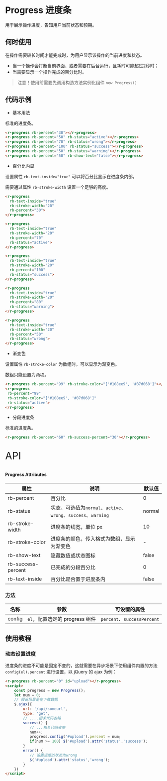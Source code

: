 # Progress 进度条

用于展示操作进度，告知用户当前状态和预期。

## 何时使用

在操作需要较长时间才能完成时，为用户显示该操作的当前进度和状态。

- 当一个操作会打断当前界面，或者需要在后台运行，且耗时可能超过2秒时；
- 当需要显示一个操作完成的百分比时。

> 注意！使用前需要先调用构造方法实例化组件  `new Progress()`

## 代码示例

- 基本用法

标准的进度条。

```html
<r-progress rb-percent="30"></r-progress>
<r-progress rb-percent="50" rb-status="active"></r-progress>
<r-progress rb-percent="70" rb-status="wrong"></r-progress>
<r-progress rb-percent="100" rb-status="success"></r-progress>
<r-progress rb-percent="50" rb-status="warning"></r-progress>
<r-progress rb-percent="50" rb-show-text="false"></r-progress>
```

- 百分比内显

设置属性 `rb-text-inside="true"` 可以将百分比显示在进度条内部。

需要通过属性 `rb-stroke-width` 设置一个足够的高度。

```html
<r-progress
  rb-text-inside="true" 
  rb-stroke-width="20" 
  rb-percent="30">
</r-progress>

<r-progress
  rb-text-inside="true" 
  rb-stroke-width="20" 
  rb-percent="70" 
  rb-status="active">
</r-progress>

<r-progress
  rb-text-inside="true" 
  rb-stroke-width="20" 
  rb-percent="100" 
  rb-status="success">
</r-progress>

<r-progress
  rb-text-inside="true" 
  rb-stroke-width="20" 
  rb-percent="80" 
  rb-status="warning">
</r-progress>

<r-progress
  rb-text-inside="true" 
  rb-stroke-width="20" 
  rb-percent="50" 
  rb-status="wrong">
</r-progress>
```

- 渐变色

设置属性 `rb-stroke-color` 为数组时，可以显示为渐变色。

数组只能设置为两项。

```html
<r-progress rb-percent="99" rb-stroke-color="['#108ee9', '#87d068']"></r-progress>
<r-progress
 rb-percent="99" 
 rb-stroke-color="['#108ee9', '#87d068']" 
 rb-status="active">
</r-progress>
```

- 分段进度条

标准的进度条。

```html
<r-progress rb-percent="60" rb-success-percent="30"></r-progress>
```

<p style="font-size: 32px">API</p>

#### Progress Attributes

| 属性               | 说明                                                         | 默认值 |
| ------------------ | ------------------------------------------------------------ | ------ |
| rb-percent         | 百分比                                                       | 0      |
| rb-status          | 状态，可选值为`normal`、`active`、`wrong`、`success`、`warning` | normal |
| rb-stroke-width    | 进度条的线宽，单位 px                                        | 10     |
| rb-stroke-color    | 进度条的颜色，传入格式为数组，显示为渐变色                   | -      |
| rb-show-text       | 隐藏数值或状态图标                                           | false  |
| rb-success-percent | 已完成的分段百分比                                           | 0      |
| rb-text-inside     | 百分比是否置于进度条内                                       | false  |

### 方法

| 名称   | 参数                 | 可设置的属性                |
| ------ | -------------------- |  --------------------------- |
| config | `el`，配置选定的 progress 组件 | `percent`、`successPercent` |

## 使用教程

### 动态设置进度

进度条的进度不可能是固定不变的，这就需要在异步场景下使用组件内置的方法 `config(el).percent`  进行设置，以  jQuery 的 ajax 为例：

```html
<r-progress rb-percent="0" id="upload"></r-progress>
<script>
    const progress = new Progress();
    let num = 0;
	// 假设场景是在下载数据    
	$.ajax({
        url: '/api/someurl',
        type: 'get',
        // ....相关代码省略
        success() {
           // ...相关代码省略
           num++;
           progress.config('#upload').percent = num;
           if(num >= 100) $('#upload').attr('status','success');
        }
        error() {
       	   // 设置进度的状态为wrong
           $('#upload').attr('status','wrong');
        }        
    })
</script>
```

